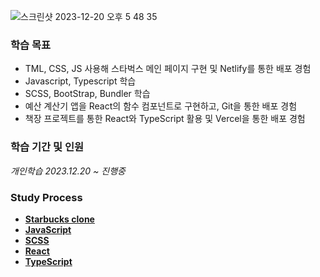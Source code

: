 ![스크린샷 2023-12-20 오후 5 48 35](https://github.com/Heo-y-y/development-blog/assets/112863029/b3d43ee9-a307-4b4c-9e5c-8981f0d4ce1f)

### 학습 목표

- TML, CSS, JS 사용해 스타벅스 메인 페이지 구현 및 Netlify를 통한 배포 경험
- Javascript, Typescript 학습
- SCSS, BootStrap, Bundler 학습
- 예산 계산기 앱을 React의 함수 컴포넌트로 구현하고, Git을 통한 배포 경험
- 책장 프로젝트를 통한 React와 TypeScript 활용 및 Vercel을 통한 배포 경험

### 학습 기간 및 인원

*개인학습 2023.12.20 ~ 진행중*

### Study Process
- **[Starbucks clone](스타벅스/README.md)**
- **[JavaScript](JavaScript/README.md)**
- **[SCSS](scss/scss.md)**
- **[React](React/README.md)**
- **[TypeScript](typescript/README.md)**
